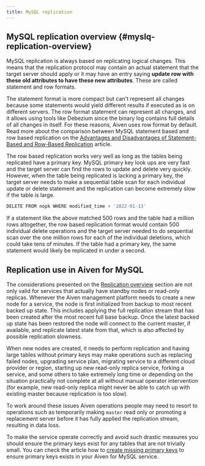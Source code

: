 ```yaml
---
title: MySQL replication
---
```


## MySQL replication overview {#myslq-replication-overview}

MySQL replication is always based on replicating logical changes. This
means that the replication protocol may contain an actual statement that
the target server should apply or it may have an entry saying **update
row with these old attributes to have these new attributes**. These are
called statement and row formats.

The statement format is more compact but can't represent all changes
because some statements would yield different results if executed as is
on different servers. The row format statement can represent all
changes, and it allows using tools like Debezium since the binary log
contains full details of all changes in itself. For these reasons, Aiven
uses row format by default. Read more about the comparison between MySQL
statement based and row based replication on the [Advantages and
Disadvantages of Statement-Based and Row-Based
Replication](https://dev.mysql.com/doc/refman/8.0/en/replication-sbr-rbr.html)
article.

The row based replication works very well as long as the tables being
replicated have a primary key. MySQL primary key look ups are very fast
and the target server can find the rows to update and delete very
quickly. However, when the table being replicated is lacking a primary
key, the target server needs to make a sequential table scan for each
individual update or delete statement and the replication can become
extremely slow if the table is large.

```bash
DELETE FROM nopk WHERE modified_time > '2022-01-13'
```

If a statement like the above matched 500 rows and the table had a
million rows altogether, the row based replication format would contain
500 individual delete operations and the target server needed to do
sequential scan over the one million rows for each of the individual
deletions, which could take tens of minutes. If the table had a primary
key, the same statement would likely be replicated in under a second.

## Replication use in Aiven for MySQL

The considerations presented on the
[Replication overview](/docs/products/mysql/concepts/mysql-replication#myslq-replication-overview) section are not only valid for services that actually have
standby nodes or read-only replicas. Whenever the Aiven management
platform needs to create a new node for a service, the node is first
initialized from backup to most recent backed up state. This includes
applying the full replication stream that has been created after the
most recent full base backup. Once the latest backed up state has been
restored the node will connect to the current master, if available, and
replicate latest state from that, which is also affected by possible
replication slowness.

When new nodes are created, it needs to perform replication and having
large tables without primary keys may make operations such as replacing
failed nodes, upgrading service plan, migrating service to a different
cloud provider or region, starting up new read-only replica service,
forking a service, and some others to take extremely long time or
depending on the situation practically not complete at all without
manual operator intervention (for example, new read-only replica might never be
able to catch up with existing master because replication is too slow).

To work around these issues Aiven operations people may need to resort
to operations such as temporarily making `master` read only or promoting
a replacement server before it has fully applied the replication stream,
resulting in data loss.

To make the service operate correctly and avoid such drastic measures
you should ensure the primary keys exist for any tables that are not
trivially small. You can check the article how to
[create missing primary keys](/docs/products/mysql/howto/create-missing-primary-keys) to ensure primary keys exists in your Aiven for MySQL
service.
